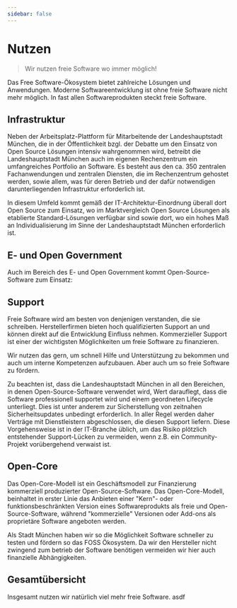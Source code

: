 ```yaml
---
sidebar: false
---
```


<script setup>
import TagList from "../.vitepress/components/TagList.vue";
</script>

# Nutzen

> Wir nutzen freie Software wo immer möglich!  

Das Free Software-Ökosystem bietet zahlreiche Lösungen und Anwendungen.
Moderne Softwareentwicklung ist ohne freie Software nicht mehr möglich.
In fast allen Softwareprodukten steckt freie Software.


## Infrastruktur

Neben der Arbeitsplatz-Plattform für Mitarbeitende der Landeshauptstadt München, die in der Öffentlichkeit bzgl. der Debatte um den Einsatz von Open Source Lösungen intensiv wahrgenommen wird, 
betreibt die Landeshauptstadt München auch im eigenen Rechenzentrum ein umfangreiches Portfolio an Software. 
Es besteht aus den ca. 350 zentralen Fachanwendungen und zentralen Diensten, die im Rechenzentrum gehostet werden, sowie allem, 
was für deren Betrieb und der dafür notwendigen darunterliegenden Infrastruktur erforderlich ist.

In diesem Umfeld kommt gemäß der IT-Architektur-Einordnung überall dort Open Source zum Einsatz, 
wo im Marktvergleich Open Source Lösungen als etablierte Standard-Lösungen verfügbar sind sowie dort, 
wo ein hohes Maß an Individualisierung im Sinne der Landeshauptstadt München erforderlich ist.

<TagTile tagname="infrastruktur" />

## E- und Open Government 

Auch im Bereich des E- und Open Government kommt Open-Source-Software zum Einsatz:

<TagTile tagname="opengovernment" />

## Support

Freie Software wird am besten von denjenigen verstanden, die sie schreiben.
Herstellerfirmen bieten hoch qualifizierten Support an und können direkt auf die Entwicklung Einfluss nehmen.
Kommerzieller Support ist einer der wichtigsten Möglichkeiten um freie Software zu finanzieren.

Wir nutzen das gern, um schnell Hilfe und Unterstützung zu bekommen und auch um interne Kompetenzen aufzubauen.
Aber auch um so freie Software zu fördern.

Zu beachten ist, dass die Landeshauptstadt München in all den Bereichen, in denen Open-Source-Software verwendet wird, Wert darauflegt, 
dass die Software professionell supportet wird und einem geordneten Lifecycle unterliegt. Dies ist unter anderem zur Sicherstellung von zeitnahen Sicherheitsupdates unbedingt erforderlich. 
In aller Regel werden daher Verträge mit Dienstleistern abgeschlossen, die diesen Support liefern. 
Diese Vorgehensweise ist in der IT-Branche üblich, um das Risiko plötzlich entstehender Support-Lücken zu vermeiden, wenn z.B. ein Community-Projekt vorübergehend verwaist ist.


<TagTile tagname="support" />

## Open-Core

Das Open-Core-Modell ist ein Geschäftsmodell zur Finanzierung kommerziell produzierter Open-Source-Software.
Das Open-Core-Modell, beinhaltet in erster Linie das Anbieten einer "Kern"- oder funktionsbeschränkten Version eines Softwareprodukts als freie und Open-Source-Software, 
während "kommerzielle" Versionen oder Add-ons als proprietäre Software angeboten werden.

Als Stadt München haben wir so die Möglichkeit Software schneller zu testen und fördern so das FOSS Ökosystem.
Da wir den Hersteller nicht zwingend zum betrieb der Software benötigen vermeiden wir hier auch finanzielle Abhängigkeiten. 

<TagTile tagname="opencore" />


## Gesamtübersicht

Insgesamt nutzen wir natürlich viel mehr freie Software. asdf

<TagList tag-name="foss" />
